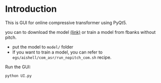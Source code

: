 # Introduction
This is GUI for online compressive transformer using PyQt5.

you can to download the model [(link)](https://drive.google.com/drive/folders/1I998LnB1u3A6ht0c8KvjnJMRKatAex4S?usp=sharing) or train a model from fbanks without pitch.
- put the model to `model/` folder
- If you want to train a model, you can refer to `egs/aishell/com_asr/run_nopitch_com.sh` recipe.

Run the GUI:
```sh
python UI.py
```
